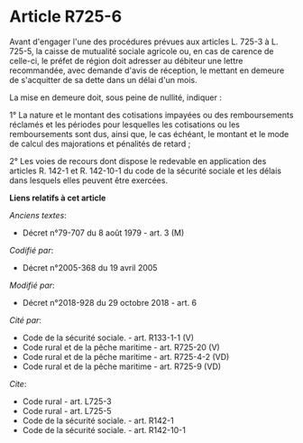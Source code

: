 # Article R725-6

Avant d'engager l'une des procédures prévues aux articles L. 725-3 à L. 725-5, la caisse de mutualité sociale agricole ou, en
cas de carence de celle-ci, le préfet de région doit adresser au débiteur une lettre recommandée, avec demande d'avis de
réception, le mettant en demeure de s'acquitter de sa dette dans un délai d'un mois. 

La mise en demeure doit, sous peine de nullité, indiquer : 

1° La nature et le montant des cotisations impayées ou des remboursements réclamés et les périodes pour lesquelles les
cotisations ou les remboursements sont dus, ainsi que, le cas échéant, le montant et le mode de calcul des majorations et
pénalités de retard ; 

2° Les voies de recours dont dispose le redevable en application des articles R. 142-1 et R. 142-10-1 du code de la sécurité
sociale et les délais dans lesquels elles peuvent être exercées.

**Liens relatifs à cet article**

_Anciens textes_:

  - Décret n°79-707 du 8 août 1979 - art. 3 (M)

_Codifié par_:

  - Décret n°2005-368 du 19 avril 2005

_Modifié par_:

  - Décret n°2018-928 du 29 octobre 2018 - art. 6

_Cité par_:

  - Code de la sécurité sociale. - art. R133-1-1 (V)
  - Code rural et de la pêche maritime - art. R725-20 (V)
  - Code rural et de la pêche maritime - art. R725-4-2 (VD)
  - Code rural et de la pêche maritime - art. R725-9 (VD)

_Cite_:

  - Code rural - art. L725-3
  - Code rural - art. L725-5
  - Code de la sécurité sociale. - art. R142-1
  - Code de la sécurité sociale. - art. R142-10-1
